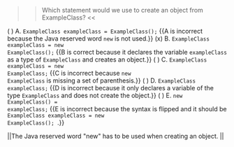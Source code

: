 >>Which statement would we use to create an object from ExampleClass? <<

( ) A. <code>ExampleClass exampleClass = ExampleClass();</code> {{A is incorrect because the Java reserved word <code>new</code> is not used.}}
(x) B. <code>ExampleClass exampleClass = new ExampleClass();</code> {{B is correct because it declares the variable <code>exampleClass</code> as a type of <code>ExampleClass</code> and creates an object.}}
( ) C. <code>ExampleClass exampleClass = new ExampleClass;</code> {{C is incorrect because <code>new ExampleClass</code> is missing a set of parenthesis.}}
( ) D. <code>ExampleClass exampleClass;</code> {{D is incorrect because it only declares a variable of the type <code>ExampleClass</code> and does not create the object.}}
( ) E. <code>new ExampleClass() = exampleClass;</code> {{E is incorrect because the syntax is flipped and it should be <code>ExampleClass exampleClass = new ExampleClass(); </code>.}}

||The Java reserved word "new" has to be used when creating an object. ||
